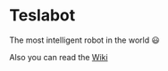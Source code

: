 # Teslabot

The most intelligent robot in the world 😃

Also you can read the [Wiki](https://github.com/robotesla/teslabot/wiki)
